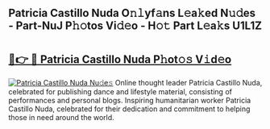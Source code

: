 ## Patricia Castillo Nuda O𝚗𝚕yf𝚊ns L𝚎a𝚔ed N𝚞𝚍es - Part-NuJ P𝚑𝚘tos Vi𝚍𝚎o - H𝚘𝚝 Part L𝚎a𝚔s U1L1Z

# <h2><a href="http://kfe45v.oniu.top/?m=Patricia+Castillo+Nuda">🔗👉 🔴 Patricia Castillo Nuda P𝚑ot𝚘𝚜 V𝚒d𝚎o</a></h2>

[![Patricia Castillo Nuda Nu𝚍e𝚜](https://i.imgur.com/0qMVB7G.gif)](http://kfe45v.oniu.top/?m=Patricia+Castillo+Nuda)
Online thought leader Patricia Castillo Nuda, celebrated for publishing dance and lifestyle material, consisting of performances and personal blogs. Inspiring humanitarian worker Patricia Castillo Nuda, celebrated for their dedication and commitment to helping those in need around the world.  
